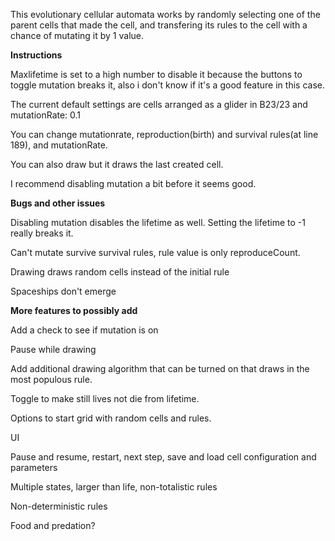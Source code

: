 This evolutionary cellular automata works by randomly selecting one of the parent cells that made the cell, and transfering its rules to the cell with a chance of mutating it by 1 value. 

**Instructions**

Maxlifetime is set to a high number to disable it because the buttons to toggle mutation breaks it, also i don't know if it's a good feature in this case.

The current default settings are cells arranged as a glider in B23/23 and mutationRate: 0.1

You can change mutationrate, reproduction(birth) and survival rules(at line 189), and mutationRate.

You can also draw but it draws the last created cell.

I recommend disabling mutation a bit before it seems good.


**Bugs and other issues** 

Disabling mutation disables the lifetime as well. Setting the lifetime to -1 really breaks it.

Can't mutate survive survival rules, rule value is only reproduceCount. 

Drawing draws random cells instead of the initial rule 

Spaceships don't emerge 



**More features to possibly add**

Add a check to see if mutation is on

Pause while drawing 

Add additional drawing algorithm that can be turned on that draws in the most populous rule.

Toggle to make still lives not die from lifetime.

Options to start grid with random cells and rules.

UI

Pause and resume, restart, next step, save and load cell configuration and parameters

Multiple states, larger than life, non-totalistic rules

Non-deterministic rules

Food and predation?
